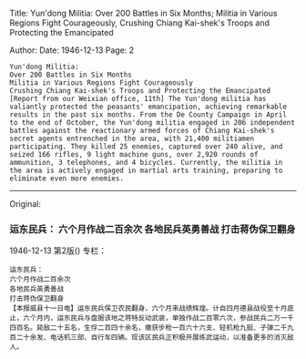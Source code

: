 Title: Yun'dong Militia: Over 200 Battles in Six Months; Militia in Various Regions Fight Courageously, Crushing Chiang Kai-shek's Troops and Protecting the Emancipated

Author:
Date: 1946-12-13
Page: 2

    Yun'dong Militia:
    Over 200 Battles in Six Months
    Militia in Various Regions Fight Courageously
    Crushing Chiang Kai-shek's Troops and Protecting the Emancipated
    [Report from our Weixian office, 11th] The Yun'dong militia has valiantly protected the peasants' emancipation, achieving remarkable results in the past six months. From the De County Campaign in April to the end of October, the Yun'dong militia engaged in 206 independent battles against the reactionary armed forces of Chiang Kai-shek's secret agents entrenched in the area, with 21,400 militiamen participating. They killed 25 enemies, captured over 240 alive, and seized 166 rifles, 9 light machine guns, over 2,920 rounds of ammunition, 3 telephones, and 4 bicycles. Currently, the militia in the area is actively engaged in martial arts training, preparing to eliminate even more enemies.



<hr /> 

Original: 


### 运东民兵：  六个月作战二百余次  各地民兵英勇善战  打击蒋伪保卫翻身

1946-12-13
第2版()
专栏：

    运东民兵：
    六个月作战二百余次
    各地民兵英勇善战
    打击蒋伪保卫翻身
    【本报威县十一日电】运东民兵保卫农民翻身，六个月来战绩辉煌。计自四月德县战役至十月底止，六个月内，运东民兵与盘据该地之蒋特反动武装，单独作战二百零六次，参战民兵二万一千四百名。毙敌二十五名，生俘二百四十余名，缴获步枪一百六十六支、轻机枪九挺、子弹二千九百二十余发、电话机三部、自行车四辆。现该区民兵正积极开展练武运动，以准备更多的消灭敌人。
